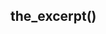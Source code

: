 ## the_excerpt()

<?php 
function wpdev_custom_excerpt_length( $length ) {
 return 20;
}
add_filter( 'excerpt_length', 'wpdev_custom_excerpt_length');

?>
